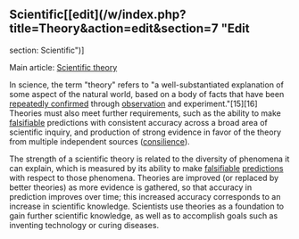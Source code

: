 ## Scientific[[edit](/w/index.php?title=Theory&action=edit&section=7 "Edit
section: Scientific")]

Main article: [Scientific theory](/wiki/Scientific\_theory "Scientific theory")

In science, the term "theory" refers to "a well-substantiated explanation of
some aspect of the natural world, based on a body of facts that have been
[repeatedly confirmed](/wiki/Reproducibility "Reproducibility") through
[observation](/wiki/Observation "Observation") and experiment."[15][16]
Theories must also meet further requirements, such as the ability to make
[falsifiable](/wiki/Falsifiability "Falsifiability") predictions with
consistent accuracy across a broad area of scientific inquiry, and production
of strong evidence in favor of the theory from multiple independent sources
([consilience](/wiki/Consilience "Consilience")).

The strength of a scientific theory is related to the diversity of phenomena
it can explain, which is measured by its ability to make
[falsifiable](/wiki/Falsifiability "Falsifiability")
[predictions](/wiki/Prediction#Prediction\_in\_science "Prediction") with
respect to those phenomena. Theories are improved (or replaced by better
theories) as more evidence is gathered, so that accuracy in prediction
improves over time; this increased accuracy corresponds to an increase in
scientific knowledge. Scientists use theories as a foundation to gain further
scientific knowledge, as well as to accomplish goals such as inventing
technology or curing diseases.
